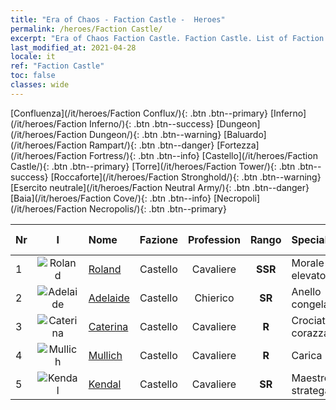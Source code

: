 ```yaml
---
title: "Era of Chaos - Faction Castle -  Heroes"
permalink: /heroes/Faction Castle/
excerpt: "Era of Chaos Faction Castle. Faction Castle. List of Faction  in Era of Chaos"
last_modified_at: 2021-04-28
locale: it
ref: "Faction Castle"
toc: false
classes: wide
---
```

 [Confluenza](/it/heroes/Faction Conflux/){: .btn .btn--primary} [Inferno](/it/heroes/Faction Inferno/){: .btn .btn--success} [Dungeon](/it/heroes/Faction Dungeon/){: .btn .btn--warning} [Baluardo](/it/heroes/Faction Rampart/){: .btn .btn--danger} [Fortezza](/it/heroes/Faction Fortress/){: .btn .btn--info} [Castello](/it/heroes/Faction Castle/){: .btn .btn--primary} [Torre](/it/heroes/Faction Tower/){: .btn .btn--success} [Roccaforte](/it/heroes/Faction Stronghold/){: .btn .btn--warning} [Esercito neutrale](/it/heroes/Faction Neutral Army/){: .btn .btn--danger} [Baia](/it/heroes/Faction Cove/){: .btn .btn--info} [Necropoli](/it/heroes/Faction Necropolis/){: .btn .btn--primary} 

  | Nr |  I |    Nome    |  Fazione  |  Profession   |  Rango  |    Specialty     | User Rate  | 
  |:---|:--:|:-----------|:-------:|:-------------:|:------:|:-----------------|:----:|
  | 1 | ![Roland](/images/h/h_Roland.jpg) | [Roland](/it/heroes/Roland/) | Castello | Cavaliere | **SSR** |  Morale elevato | SR+ |
  | 2 | ![Adelaide](/images/h/h_Adelaide.jpg) | [Adelaide](/it/heroes/Adelaide/) | Castello | Chierico | **SR** |  Anello congelante | R+ |
  | 3 | ![Caterina](/images/h/h_Catherine.jpg) | [Caterina](/it/heroes/Catherine/) | Castello | Cavaliere | **R** |  Crociato corazzato | R |
  | 4 | ![Mullich](/images/h/h_Mullich.jpg) | [Mullich](/it/heroes/Mullich/) | Castello | Cavaliere | **R** |  Carica | R+ |
  | 5 | ![Kendal](/images/h/h_Kendel.jpg) | [Kendal](/it/heroes/Kendal/) | Castello | Cavaliere | **SR** |  Maestro stratega | R |
